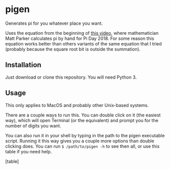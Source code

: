 # pigen
Generates pi for you whatever place you want.

Uses the equation from the beginning of [this video](https://youtu.be/LhlqCJjbEa0), where mathematician Matt Parker calculates pi by hand for Pi Day 2018. For some reason this equation works better than others variants of the same equation that I tried (probably because the square root bit is outside the summation).

## Installation
Just download or clone this repository. You will need Python 3.

## Usage
This only applies to MacOS and probably other Unix-based systems.

There are a couple ways to run this. You can double click on it (the easiest way), which will open Terminal (or the equivalent) and prompt you for the number of digits you want. 

You can also run it in your shell by typing in the path to the pigen executable script. Running it this way gives you a couple more options than double clicking does. You can run `$ /path/to/pigen -h` to see then all, or use this table if you need help.

[table]
